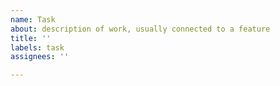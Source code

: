 ```yaml
---
name: Task
about: description of work, usually connected to a feature
title: ''
labels: task
assignees: ''

---
```



